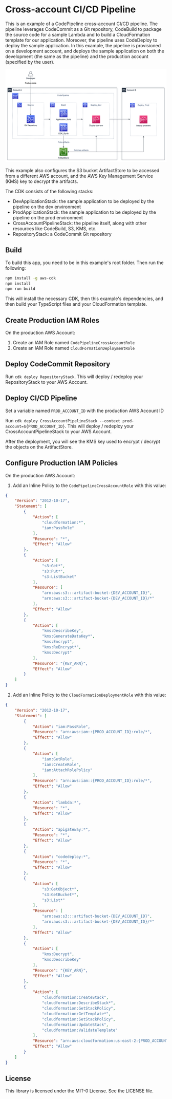 # Cross-account CI/CD Pipeline

This is an example of a CodePipeline cross-account CI/CD pipeline. The pipeline leverages CodeCommit as a Git repository, CodeBuild to package the source code for a sample Lambda and to build a CloudFormation template for our application. Moreover, the pipeline uses CodeDeploy to deploy the sample application. In this example, the pipeline is provisioned on a development account, and deploys the sample application on both the development (the same as the pipeline) and the production account (specified by the user).

![architecture](images/CrossAccountCICDPipeline.png)

This example also configures the S3 bucket ArtifactStore to be accessed from a different AWS account, and the AWS Key Management Service (KMS) key to decrypt the artifacts.

The CDK consists of the following stacks:
- DevApplicationStack: the sample application to be deployed by the pipeline on the dev environment
- ProdApplicationStack: the sample application to be deployed by the pipeline on the prod environment
- CrossAccountPipelineStack: the pipeline itself, along with other resources like CodeBuild, S3, KMS, etc.
- RepositoryStack: a CodeCommit Git repository

## Build

To build this app, you need to be in this example's root folder. Then run the following:

```bash
npm install -g aws-cdk
npm install
npm run build
```

This will install the necessary CDK, then this example's dependencies, and then build your TypeScript files and your CloudFormation template.

## Create Production IAM Roles

On the production AWS Account:
1. Create an IAM Role named `CodePipelineCrossAccountRole`
2. Create an IAM Role named `CloudFormationDeploymentRole`

## Deploy CodeCommit Repository

Run `cdk deploy RepositoryStack`. This will deploy / redeploy your RepositoryStack to your AWS Account.

## Deploy CI/CD Pipeline

Set a variable named `PROD_ACCOUNT_ID` with the production AWS Account ID

Run `cdk deploy CrossAccountPipelineStack --context prod-account=${PROD_ACCOUNT_ID}`. This will deploy / redeploy your CrossAccountPipelineStack to your AWS Account.

After the deployment, you will see the KMS key used to encrypt / decrypt the objects on the ArtifactStore.

## Configure Production IAM Policies

On the production AWS Account:

1. Add an Inline Policy to the `CodePipelineCrossAccountRole` with this value:
```json
{
    "Version": "2012-10-17",
    "Statement": [
        {
            "Action": [
                "cloudformation:*",
                "iam:PassRole"
            ],
            "Resource": "*",
            "Effect": "Allow"
        },
        {
            "Action": [
                "s3:Get*",
                "s3:Put*",
                "s3:ListBucket"
            ],
            "Resource": [
                "arn:aws:s3:::artifact-bucket-{DEV_ACCOUNT_ID}",
                "arn:aws:s3:::artifact-bucket-{DEV_ACCOUNT_ID}/*"
            ],
            "Effect": "Allow"
        },
        {
            "Action": [ 
                "kms:DescribeKey", 
                "kms:GenerateDataKey*", 
                "kms:Encrypt", 
                "kms:ReEncrypt*", 
                "kms:Decrypt" 
            ], 
            "Resource": "{KEY_ARN}",
            "Effect": "Allow"
        }
    ]
}
```

2. Add an Inline Policy to the `CloudFormationDeploymentRole` with this value:
```json
{
    "Version": "2012-10-17",
    "Statement": [
        {
            "Action": "iam:PassRole",
            "Resource": "arn:aws:iam::{PROD_ACCOUNT_ID}:role/*",
            "Effect": "Allow"
        },
        {
            "Action": [
                "iam:GetRole",
                "iam:CreateRole",
                "iam:AttachRolePolicy"
            ],
            "Resource": "arn:aws:iam::{PROD_ACCOUNT_ID}:role/*",
            "Effect": "Allow"
        },
        {
            "Action": "lambda:*",
            "Resource": "*",
            "Effect": "Allow"
        },
        {
            "Action": "apigateway:*",
            "Resource": "*",
            "Effect": "Allow"
        },
        {
            "Action": "codedeploy:*",
            "Resource": "*",
            "Effect": "Allow"
        },
        {
            "Action": [
                "s3:GetObject*",
                "s3:GetBucket*",
                "s3:List*"
            ],
            "Resource": [
                "arn:aws:s3:::artifact-bucket-{DEV_ACCOUNT_ID}",
                "arn:aws:s3:::artifact-bucket-{DEV_ACCOUNT_ID}/*"
            ],
            "Effect": "Allow"
        },
        {
            "Action": [
                "kms:Decrypt",
                "kms:DescribeKey"
            ],
            "Resource": "{KEY_ARN}",
            "Effect": "Allow"
        },
        {
            "Action": [
                "cloudformation:CreateStack",
                "cloudformation:DescribeStack*",
                "cloudformation:GetStackPolicy",
                "cloudformation:GetTemplate*",
                "cloudformation:SetStackPolicy",
                "cloudformation:UpdateStack",
                "cloudformation:ValidateTemplate"
            ],
            "Resource": "arn:aws:cloudformation:us-east-2:{PROD_ACCOUNT_ID}:stack/ProdApplicationDeploymentStack/*",
            "Effect": "Allow"
        }
    ]
}
```

## License

This library is licensed under the MIT-0 License. See the LICENSE file.
